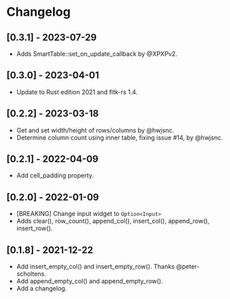 # Changelog


## [0.3.1] - 2023-07-29
- Adds SmartTable::set_on_update_callback by @XPXPv2.

## [0.3.0] - 2023-04-01
- Update to Rust edition 2021 and fltk-rs 1.4.

## [0.2.2] - 2023-03-18
- Get and set width/height of rows/columns by @hwjsnc.
- Determine column count using inner table, fixing issue #14, by @hwjsnc.

## [0.2.1] - 2022-04-09
- Add cell_padding property.

## [0.2.0] - 2022-01-09
- [BREAKING] Change input widget to `Option<Input>`
- Adds clear(), row_count(), append_col(), insert_col(), append_row(), insert_row().

## [0.1.8] - 2021-12-22
- Add insert_empty_col() and insert_empty_row(). Thanks @peter-scholtens.
- Add append_empty_col() and append_empty_row().
- Add a changelog.